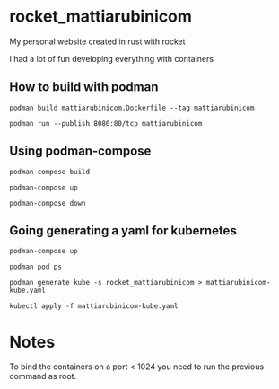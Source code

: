 # rocket_mattiarubinicom
My personal website created in rust with rocket

I had a lot of fun developing everything with containers

## How to build with podman

    podman build mattiarubinicom.Dockerfile --tag mattiarubinicom

    podman run --publish 8080:80/tcp mattiarubinicom 

## Using podman-compose

    podman-compose build

    podman-compose up

    podman-compose down

## Going generating a yaml for kubernetes

    podman-compose up

    podman pod ps

    podman generate kube -s rocket_mattiarubinicom > mattiarubinicom-kube.yaml

    kubectl apply -f mattiarubinicom-kube.yaml

# Notes

To bind the containers on a port < 1024 you need to run the previous command as root.
